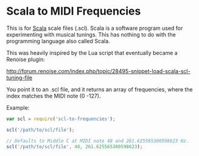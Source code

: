 # Scala to MIDI Frequencies

This is for [Scala][1] scale files (.scl). Scala is a software program used for 
experimenting with musical tunings. This has nothing to do with the programming
language also called Scala.

This was heavily inspired by the Lua script that eventually became a Renoise
plugin:

<http://forum.renoise.com/index.php/topic/28495-snippet-load-scala-scl-tuning-file>

You point it to an .scl file, and it returns an array of frequencies, where the
index matches the MIDI note (0 -127).

Example:

```javascript
var scl = require('scl-to-frequencies');

scl('/path/to/scl/file');

// Defaults to Middle C at MIDI note 48 and 261.625565300598623 Hz.
scl('/path/to/scl/file', 48, 261.625565300598623);
```

[1]: http://www.huygens-fokker.org/scala/
